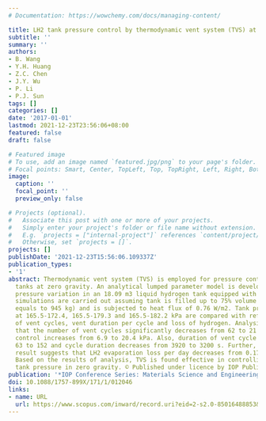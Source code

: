 ```yaml
---
# Documentation: https://wowchemy.com/docs/managing-content/

title: LH2 tank pressure control by thermodynamic vent system (TVS) at zero gravity
subtitle: ''
summary: ''
authors:
- B. Wang
- Y.H. Huang
- Z.C. Chen
- J.Y. Wu
- P. Li
- P.J. Sun
tags: []
categories: []
date: '2017-01-01'
lastmod: 2021-12-23T23:56:06+08:00
featured: false
draft: false

# Featured image
# To use, add an image named `featured.jpg/png` to your page's folder.
# Focal points: Smart, Center, TopLeft, Top, TopRight, Left, Right, BottomLeft, Bottom, BottomRight.
image:
  caption: ''
  focal_point: ''
  preview_only: false

# Projects (optional).
#   Associate this post with one or more of your projects.
#   Simply enter your project's folder or file name without extension.
#   E.g. `projects = ["internal-project"]` references `content/project/deep-learning/index.md`.
#   Otherwise, set `projects = []`.
projects: []
publishDate: '2021-12-23T15:56:06.109337Z'
publication_types:
- '1'
abstract: Thermodynamic vent system (TVS) is employed for pressure control of propellant
  tanks at zero gravity. An analytical lumped parameter model is developed to predict
  pressure variation in an 18.09 m3 liquid hydrogen tank equipped with TVS. Mathematical
  simulations are carried out assuming tank is filled up to 75% volume (liquid mass
  equals to 945 kg) and is subjected to heat flux of 0.76 W/m2. Tank pressure controls
  at 165.5-172.4, 165.5-179.3 and 165.5-182.2 kPa are compared with reference to number
  of vent cycles, vent duration per cycle and loss of hydrogen. Analysis results indicate
  that the number of vent cycles significantly decreases from 62 to 21 when tank pressure
  control increases from 6.9 to 20.4 kPa. Also, duration of vent cycle increases from
  63 to 152 and cycle duration decreases from 3920 to 3200 s. Further, the analysis
  result suggests that LH2 evaporation loss per day decreases from 0.17 to 0.14%.
  Based on the results of analysis, TVS is found effective in controlling the propellant
  tank pressure in zero gravity. © Published under licence by IOP Publishing Ltd.
publication: '*IOP Conference Series: Materials Science and Engineering*'
doi: 10.1088/1757-899X/171/1/012046
links:
- name: URL
  url: https://www.scopus.com/inward/record.uri?eid=2-s2.0-85016488853&doi=10.1088%2f1757-899X%2f171%2f1%2f012046&partnerID=40&md5=094dabbfb04ea3377def6784d68c8df6
---
```

